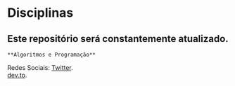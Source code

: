 # Disciplinas
## Este repositório será constantemente atualizado.

	**Algoritmos e Programação**






Redes Sociais:
[Twitter](www.twitter.com/mengoluks).  
[dev.to](www.dev.to/lucasaranha).  
